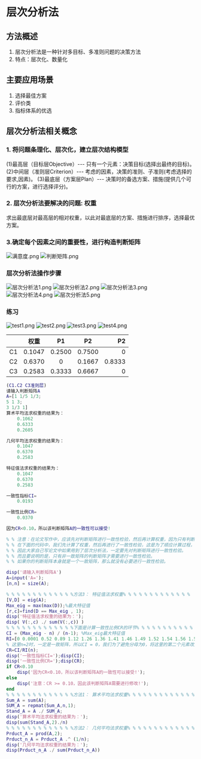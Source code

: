 # 层次分析法
## 方法概述
1. 层次分析法是一种针对多目标、多准则问题的决策方法
2. 特点：层次化、数量化
## 主要应用场景
1. 选择最佳方案
2. 评价类
3. 指标体系的优选

## 层次分析法相关概念

### 1. 将问题条理化、层次化，建立层次结构模型
(1)最高层（目标层Objective）--- 只有一个元素：决策目标(选择出最终的目标)。
(2)中间层（准则层Criterion）--- 考虑的因素，决策的准则、子准则(考虑选择的要求,因素)。
(3)最底层（方案层Plan）--- 决策时的备选方案、措施(提供几个可行的方案，进行选择评分)。
### 2. 层次分析法要解决的问题:   权重
求出最底层对最高层的相对权重，以此对最底层的方案、措施进行排序，选择最优方案。 
### 3.确定每个因素之间的重要性，进行构造判断矩阵
![满意度.png](https://img1.imgtp.com/2022/08/10/HnAkyyQU.png)
![判断矩阵.png](https://img1.imgtp.com/2022/08/10/QVRg3rBS.png)
### 层次分析法操作步骤
![层次分析法1.png](https://img1.imgtp.com/2022/08/05/BVLwlPhf.png)
![层次分析法2.png](https://img1.imgtp.com/2022/08/05/L305lRGa.png)
![层次分析法3.png](https://img1.imgtp.com/2022/08/05/9vLUMxCV.png)
![层次分析法4.png](https://img1.imgtp.com/2022/08/05/vZhpOa3I.png)
![层次分析法5.png](https://img1.imgtp.com/2022/08/05/rYq2HBcj.png)


### 练习
![test1.png](https://img1.imgtp.com/2022/08/10/jhIYcMhl.png)
![test2.png](https://img1.imgtp.com/2022/08/10/cUuvrpAb.png)
![test3.png](https://img1.imgtp.com/2022/08/10/lLO54s6o.png)
![test4.png](https://img1.imgtp.com/2022/08/10/mz536xvp.png)



|             | 权重        | P1          | P2        |   P2    |
| :---        |    :----:   |    :----:   | :----:    |  ---:   |
| C1          | 0.1047      | 0.2500      |  0.7500   |0        |
| C2          | 0.6370      | 0           | 0.1667    |0.8333   |
| C3          | 0.2583      |  0.3333     | 0.6667    |0        |


```matlab
(C1.C2 C3准则层)
请输入判断矩阵A  
A=[1 1/5 1/3;
5 1 3;
3 1/3 1]
算术平均法求权重的结果为：
    0.1062
    0.6333
    0.2605

几何平均法求权重的结果为：
    0.1047
    0.6370
    0.2583

特征值法求权重的结果为：
    0.1047
    0.6370
    0.2583

一致性指标CI=
    0.0193

一致性比例CR=
    0.0370

因为CR<0.10，所以该判断矩阵A的一致性可以接受!
```


```matlab
% % 注意：在论文写作中，应该先对判断矩阵进行一致性检验，然后再计算权重，因为只有判断矩阵通过了一致性检验，其权重才是有意义的。
% % 在下面的代码中，我们先计算了权重，然后再进行了一致性检验，这是为了顺应计算过程，事实上在逻辑上是说不过去的。
% % 因此大家自己写论文中如果用到了层次分析法，一定要先对判断矩阵进行一致性检验。
% % 而且要说明的是，只有非一致矩阵的判断矩阵才需要进行一致性检验。
% % 如果你的判断矩阵本身就是一个一致矩阵，那么就没有必要进行一致性检验。

disp('请输入判断矩阵A')
A=input('A=');
[n,n] = size(A);

% % % % % % % % % % % % %方法3： 特征值法求权重% % % % % % % % % % % % %
[V,D] = eig(A);
Max_eig = max(max(D));%最大特征值
[r,c]=find(D == Max_eig , 1);
disp('特征值法求权重的结果为：');
disp( V(:,c) ./ sum(V(:,c)) )
% % % % % % % % % % % % %下面是计算一致性比例CR的环节% % % % % % % % % % % % %
CI = (Max_eig - n) / (n-1); %Max_eig最大特征值
RI=[0 0.0001 0.52 0.89 1.12 1.26 1.36 1.41 1.46 1.49 1.52 1.54 1.56 1.58 1.59];  %注意哦，这里的RI最多支持 n = 15
% 这里n=2时，一定是一致矩阵，所以CI = 0，我们为了避免分母为0，将这里的第二个元素改为了很接近0的正数
CR=CI/RI(n);
disp('一致性指标CI=');disp(CI);
disp('一致性比例CR=');disp(CR);
if CR<0.10
    disp('因为CR<0.10，所以该判断矩阵A的一致性可以接受!');
else
    disp('注意：CR >= 0.10，因此该判断矩阵A需要进行修改!');
end
% % % % % % % % % % % % %方法1： 算术平均法求权重% % % % % % % % % % % % %
Sum_A = sum(A);
SUM_A = repmat(Sum_A,n,1);
Stand_A = A ./ SUM_A;
disp('算术平均法求权重的结果为：');
disp(sum(Stand_A,2)./n)
% % % % % % % % % % % % %方法2： 几何平均法求权重% % % % % % % % % % % % %
Prduct_A = prod(A,2);
Prduct_n_A = Prduct_A .^ (1/n);
disp('几何平均法求权重的结果为：');
disp(Prduct_n_A ./ sum(Prduct_n_A))
```